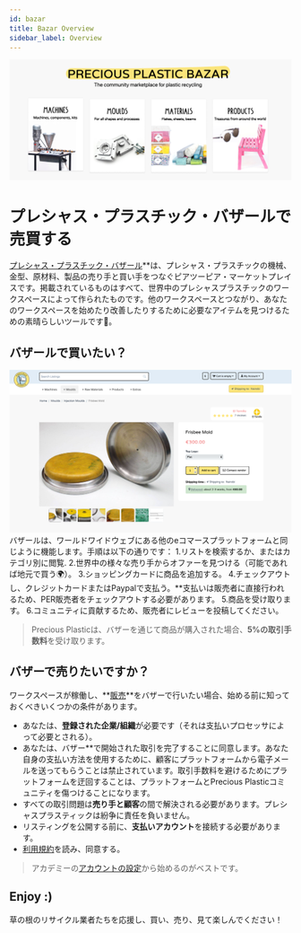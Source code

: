 ```yaml
---
id: bazar 
title: Bazar Overview 
sidebar_label: Overview 
---
```

<style> 
:root { 
  --highlight: #f7b77b; 
  --hover: #f7b77b; 
} 
</style> 
![Bazar Product](../assets/Business/bazar-header.png) 
# プレシャス・プラスチック・バザールで売買する 
[プレシャス・プラスチック・バザール](http://bazar.preciousplastic.com/)**は、プレシャス・プラスチックの機械、金型、原材料、製品の売り手と買い手をつなぐピアツーピア・マーケットプレイスです。掲載されているものはすべて、世界中のプレシャスプラスチックのワークスペースによって作られたものです。他のワークスペースとつながり、あなたのワークスペースを始めたり改善したりするために必要なアイテムを見つけるための素晴らしいツールです👊。 
## バザールで買いたい？ 
![Bazar Product](../assets/Business/Bazar-Item.png) 
バザールは、ワールドワイドウェブにある他のeコマースプラットフォームと同じように機能します。手順は以下の通りです： 
1.リストを検索するか、またはカテゴリ別に閲覧. 
2.世界中の様々な売り手からオファーを見つける（可能であれば地元で買う🌍）。 
3.ショッピングカードに商品を追加する。 
4.チェックアウトし、クレジットカードまたはPaypalで支払う。**支払いは販売者に直接行われるため、PER販売者をチェックアウトする必要があります。 
5.商品を受け取ります。 
6.コミュニティに貢献するため、販売者にレビューを投稿してください。 
> Precious Plasticは、バザーを通じて商品が購入された場合、**5%の取引手数料**を受け取ります。 
## バザーで売りたいですか？ 
ワークスペースが稼働し、**[販売](https://bazar.preciousplastic.com/index.php?dispatch=companies.apply_for_vendor)**をバザーで行いたい場合、始める前に知っておくべきいくつかの条件があります。 
* あなたは、**登録された企業/組織**が必要です（それは支払いプロセッサによって必要とされる）。 
* あなたは、バザー**で開始された取引を完了することに同意します。あなた自身の支払い方法を使用するために、顧客にプラットフォームから電子メールを送ってもらうことは禁止されています。取引手数料を避けるためにプラットフォームを迂回することは、プラットフォームとPrecious Plasticコミュニティを傷つけることになります。 
* すべての取引問題は**売り手と顧客**の間で解決される必要があります。プレシャスプラスティックは紛争に責任を負いません。 
* リスティングを公開する前に、**支払いアカウント**を接続する必要があります。 
* [利用規約](https://bazar.preciousplastic.com/terms-and-conditions/)を読み、同意する。 
> アカデミーの[アカウントの設定](https://community.preciousplastic.com/academy/business/Account_Setup)から始めるのがベストです。 
## Enjoy :) 
草の根のリサイクル業者たちを応援し、買い、売り、見て楽しんでください！ 
